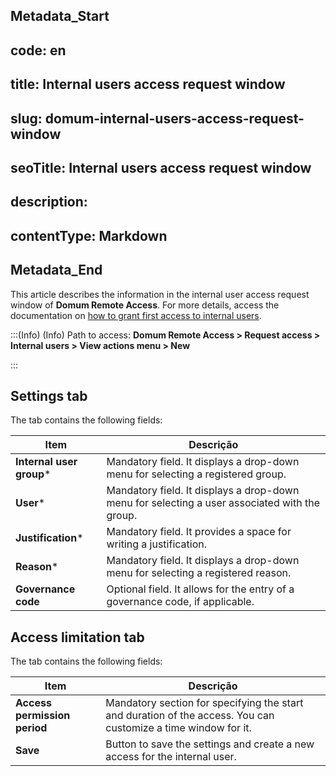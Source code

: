 ## Metadata_Start 
## code: en
## title: Internal users access request window 
## slug: domum-internal-users-access-request-window 
## seoTitle: Internal users access request window 
## description:  
## contentType: Markdown 
## Metadata_End
This article describes the information in the internal user access request window of **Domum Remote Access**. For more details, access the documentation on [how to grant first access to internal users](/v3-32/docs/domum-grant-employee-first-access).

:::(Info) (Info)
Path to access:
**Domum Remote Access > Request access > Internal users > View actions menu > New**

:::

## Settings tab
The tab contains the following fields:


| Item | Descrição |
| --- | --- |
| **Internal user group*** | Mandatory field. It displays a drop-down menu for selecting a registered group. |
| **User*** | Mandatory field. It displays a drop-down menu for selecting a user associated with the group.|
| **Justification*** | Mandatory field. It provides a space for writing a justification. |
| **Reason*** | Mandatory field. It displays a drop-down menu for selecting a registered reason. |
| **Governance code** | Optional field. It allows for the entry of a governance code, if applicable. |

## Access limitation tab
The tab contains the following fields:


| Item | Descrição |
| --- | --- |
| **Access permission period** | Mandatory section for specifying the start and duration of the access. You can customize a time window for it. |
| **Save** | Button to save the settings and create a new access for the internal user. |
